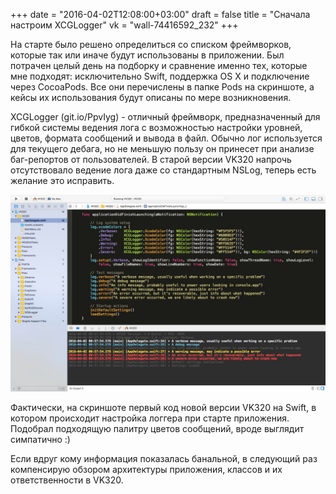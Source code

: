 +++
date = "2016-04-02T12:08:00+03:00"
draft = false
title = "Сначала настроим XCGLogger"
vk = "wall-74416592_232"
+++

На старте было решено определиться со списком фреймворков, которые так или иначе будут использованы в приложении. Был потрачен целый день на подборку и сравнение именно тех, которые мне подходят: исключительно Swift, поддержка OS X и подключение через CocoaPods. Все они перечислены в папке Pods на скриншоте, а кейсы их использования будут описаны по мере возникновения.

XCGLogger (git.io/PpvIyg) - отличный фреймворк, предназначенный для гибкой системы ведения лога с возможностью настройки уровней, цветов, формата сообщений и вывода в файл. Обычно лог используется для текущего дебага, но не меньшую пользу он принесет при анализе баг-репортов от пользователей. В старой версии VK320 напрочь отсутствовало ведение лога даже со стандартным NSLog, теперь есть желание это исправить.

![Код настроки XCGLogger](/images/xcglogger-setup.jpg)

Фактически, на скриншоте первый код новой версии VK320 на Swift, в котором происходит настройка логгера при старте приложения. Подобрал подходящую палитру цветов сообщений, вроде выглядит симпатично :)

Если вдруг кому информация показалась банальной, в следующий раз компенсирую обзором архитектуры приложения, классов и их ответственности в VK320.